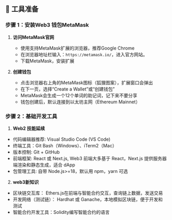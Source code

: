 ## 🎒 工具准备

### 步骤 1：安装Web3 钱包MetaMask

1. **访问MetaMask官网**
   - 使用支持MetaMask扩展的浏览器，推荐Google Chrome
   - 在浏览器地址栏输入：`https://metamask.io/`，进入官方网站。
   - 下载MetaMask，安装扩展

2. **创建钱包**
   - 点击浏览器右上角的MetaMask图标（狐狸图案），扩展窗口会弹出
   - 在下一页，选择“Create a Wallet”或“创建钱包”
   - MetaMask会生成一个12个单词的助记词，记下来不要分享
   - 钱包创建后，默认连接到以太坊主网（Ethereum Mainnet）
   
### 步骤 2：基础开发工具

1. **Web2 技能延续**
  - 代码编辑器推荐: Visual Studio Code (VS Code)
  - 终端工具：Git Bash（Windows）、iTerm2（Mac）
  - 版本控制: Git + GitHub
  - 前端框架: React 或 Next.js, Web3 前端大多基于 React，Next.js 提供服务器端渲染和静态生成，适合 dApp
  -  包管理工具: 自带 Node.js>=18，默认用 npm，yarn 可选

2. **web3新知识**  
  - 区块链交互库： Ethers.js在前端与智能合约交互，查询链上数据，发送交易
  - 开发网络（测试链）： Hardhat 或 Ganache，本地模拟区块链，便于开发和测试
  - 智能合约开发工具：Solidity编写智能合约的语言



 

  

